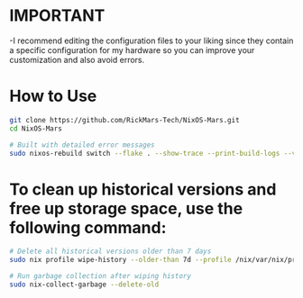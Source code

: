 #  IMPORTANT
-I recommend editing the configuration files to your liking since they contain a specific configuration for my hardware so you can improve your customization and also avoid errors.

# How to Use
```bash
git clone https://github.com/RickMars-Tech/NixOS-Mars.git
cd NixOS-Mars

# Built with detailed error messages 
sudo nixos-rebuild switch --flake . --show-trace --print-build-logs --verbose
```


# To clean up historical versions and free up storage space, use the following command:
```bash
# Delete all historical versions older than 7 days
sudo nix profile wipe-history --older-than 7d --profile /nix/var/nix/profiles/system

# Run garbage collection after wiping history
sudo nix-collect-garbage --delete-old
```

